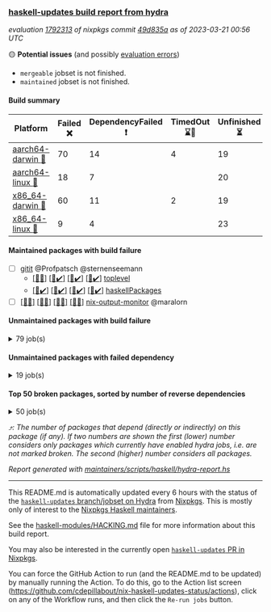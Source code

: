 ### [haskell-updates build report from hydra](https://hydra.nixos.org/jobset/nixpkgs/haskell-updates)
*evaluation [1792313](https://hydra.nixos.org/eval/1792313) of nixpkgs commit [49d835a](https://github.com/NixOS/nixpkgs/commits/49d835a29f6b4f033aaa2a6fb303bda422e28650) as of 2023-03-21 00:56 UTC*

:yellow_circle: **Potential issues** (and possibly [evaluation errors](https://hydra.nixos.org/jobset/nixpkgs/haskell-updates))
  * `mergeable` jobset is not finished.
  * `maintained` jobset is not finished.

#### Build summary

 | Platform | Failed :x: | DependencyFailed :heavy_exclamation_mark: | TimedOut :hourglass::no_entry_sign: | Unfinished :hourglass_flowing_sand: | Success :heavy_check_mark: | 
 | --- | --- | --- | --- | --- | --- | 
 | [aarch64-darwin :green_apple:](https://hydra.nixos.org/eval/1792313?filter=.aarch64-darwin) | 70 | 14 | 4 | 19 | 6343 | 
 | [aarch64-linux :iphone:](https://hydra.nixos.org/eval/1792313?filter=.aarch64-linux) | 18 | 7 |  | 20 | 6477 | 
 | [x86_64-darwin :apple:](https://hydra.nixos.org/eval/1792313?filter=.x86_64-darwin) | 60 | 11 | 2 | 19 | 6373 | 
 | [x86_64-linux :penguin:](https://hydra.nixos.org/eval/1792313?filter=.x86_64-linux) | 9 | 4 |  | 23 | 6525 | 
#### Maintained packages with build failure
- [ ] [gitit](https://hydra.nixos.org/eval/1792313?filter=gitit) @Profpatsch @sternenseemann
  - [[:green_apple::x:]](https://hydra.nixos.org/build/212824780) [[:iphone::heavy_check_mark:]](https://hydra.nixos.org/build/212837521) [[:apple::heavy_check_mark:]](https://hydra.nixos.org/build/212827322) [[:penguin::heavy_check_mark:]](https://hydra.nixos.org/build/212811791) [toplevel](https://hydra.nixos.org/eval/1792313?filter=gitit)
  - [[:green_apple::heavy_check_mark:]](https://hydra.nixos.org/build/212836199) [[:iphone::heavy_check_mark:]](https://hydra.nixos.org/build/212813012) [[:apple::heavy_check_mark:]](https://hydra.nixos.org/build/212833558) [[:penguin::heavy_check_mark:]](https://hydra.nixos.org/build/212816280) [haskellPackages](https://hydra.nixos.org/eval/1792313?filter=haskellPackages.gitit)
- [ ] [[:green_apple::x:]](https://hydra.nixos.org/build/212819221) [[:iphone::x:]](https://hydra.nixos.org/build/212835446) [[:apple::x:]](https://hydra.nixos.org/build/212832238) [[:penguin::x:]](https://hydra.nixos.org/build/212827991) [nix-output-monitor](https://hydra.nixos.org/eval/1792313?filter=nix-output-monitor) @maralorn
#### Unmaintained packages with build failure
<details><summary>79 job(s) </summary>

- [ ] [[:green_apple::heavy_check_mark:]](https://hydra.nixos.org/build/212825832) [[:iphone::heavy_check_mark:]](https://hydra.nixos.org/build/212825347) [[:apple::x:]](https://hydra.nixos.org/build/212835167) [[:penguin::heavy_check_mark:]](https://hydra.nixos.org/build/212819244) [haskellPackages.quic](https://hydra.nixos.org/eval/1792313?filter=haskellPackages.quic)  :arrow_heading_up: 2 | 2
- [ ] [[:green_apple::x:]](https://hydra.nixos.org/build/212836264) [[:iphone::heavy_check_mark:]](https://hydra.nixos.org/build/212815533) [[:apple::heavy_check_mark:]](https://hydra.nixos.org/build/212836624) [[:penguin::heavy_check_mark:]](https://hydra.nixos.org/build/212821702) [haskellPackages.junit-xml](https://hydra.nixos.org/eval/1792313?filter=haskellPackages.junit-xml)  :arrow_heading_up: 1 | 9
- [ ] [[:green_apple::x:]](https://hydra.nixos.org/build/212835960) [[:iphone::x:]](https://hydra.nixos.org/build/212819424) [[:apple::heavy_check_mark:]](https://hydra.nixos.org/build/212820265) [[:penguin::heavy_check_mark:]](https://hydra.nixos.org/build/212824119) [haskellPackages.hw-simd](https://hydra.nixos.org/eval/1792313?filter=haskellPackages.hw-simd)  :arrow_heading_up: 1 | 8
- [ ] [[:green_apple::x:]](https://hydra.nixos.org/build/213125263) [[:iphone::heavy_check_mark:]](https://hydra.nixos.org/build/213125242) [[:apple::x:]](https://hydra.nixos.org/build/213125270) [[:penguin::heavy_check_mark:]](https://hydra.nixos.org/build/213125241) [haskellPackages.inline-r](https://hydra.nixos.org/eval/1792313?filter=haskellPackages.inline-r)  :arrow_heading_up: 1 | 4
- [ ] [[:green_apple::x:]](https://hydra.nixos.org/build/212820732) [[:iphone::heavy_check_mark:]](https://hydra.nixos.org/build/212824910) [[:apple::heavy_check_mark:]](https://hydra.nixos.org/build/212822729) [[:penguin::heavy_check_mark:]](https://hydra.nixos.org/build/212830270) [haskellPackages.hpath-directory](https://hydra.nixos.org/eval/1792313?filter=haskellPackages.hpath-directory)  :arrow_heading_up: 1 | 3
- [ ] [[:green_apple::heavy_check_mark:]](https://hydra.nixos.org/build/212826983) [[:iphone::x:]](https://hydra.nixos.org/build/212829231) [[:apple::heavy_check_mark:]](https://hydra.nixos.org/build/212835234) [[:penguin::heavy_check_mark:]](https://hydra.nixos.org/build/212828163) [haskellPackages.long-double](https://hydra.nixos.org/eval/1792313?filter=haskellPackages.long-double)  :arrow_heading_up: 1 | 2
- [ ] [[:green_apple::x:]](https://hydra.nixos.org/build/212830537) [[:iphone::heavy_check_mark:]](https://hydra.nixos.org/build/212836541) [[:apple::x:]](https://hydra.nixos.org/build/212835610) [[:penguin::heavy_check_mark:]](https://hydra.nixos.org/build/212823972) [haskellPackages.posix-socket](https://hydra.nixos.org/eval/1792313?filter=haskellPackages.posix-socket)  :arrow_heading_up: 1 | 2
- [ ] [[:green_apple::x:]](https://hydra.nixos.org/build/212821003) [[:iphone::x:]](https://hydra.nixos.org/build/212833806) [[:apple::x:]](https://hydra.nixos.org/build/212827778) [[:penguin::x:]](https://hydra.nixos.org/build/212821989) [haskellPackages.yaml-unscrambler](https://hydra.nixos.org/eval/1792313?filter=haskellPackages.yaml-unscrambler)  :arrow_heading_up: 1 | 2
- [ ] [[:green_apple::x:]](https://hydra.nixos.org/build/213104083) [[:iphone::heavy_check_mark:]](https://hydra.nixos.org/build/213104090) [[:apple::x:]](https://hydra.nixos.org/build/213103833) [[:penguin::heavy_check_mark:]](https://hydra.nixos.org/build/213104123) [haskellPackages.gi-gdkx11](https://hydra.nixos.org/eval/1792313?filter=haskellPackages.gi-gdkx11)  :arrow_heading_up: 1 | 1
- [ ] [[:green_apple::heavy_check_mark:]](https://hydra.nixos.org/build/212827603) [[:iphone::x:]](https://hydra.nixos.org/build/212826293) [[:apple::heavy_check_mark:]](https://hydra.nixos.org/build/212812844) [[:penguin::heavy_check_mark:]](https://hydra.nixos.org/build/212814221) [haskellPackages.nlopt-haskell](https://hydra.nixos.org/eval/1792313?filter=haskellPackages.nlopt-haskell)  :arrow_heading_up: 1 | 1
- [ ] [[:green_apple::x:]](https://hydra.nixos.org/build/212827697) [[:iphone::heavy_check_mark:]](https://hydra.nixos.org/build/212837338) [[:apple::x:]](https://hydra.nixos.org/build/212818004) [[:penguin::heavy_check_mark:]](https://hydra.nixos.org/build/212812987) [haskellPackages.openal-ffi](https://hydra.nixos.org/eval/1792313?filter=haskellPackages.openal-ffi)  :arrow_heading_up: 1 | 1
- [ ] [[:apple::x:]](https://hydra.nixos.org/build/212811187) [[:penguin::heavy_check_mark:]](https://hydra.nixos.org/build/212828003) [haskellPackages.swisstable](https://hydra.nixos.org/eval/1792313?filter=haskellPackages.swisstable)  :arrow_heading_up: 1 | 1
- [ ] [[:green_apple::heavy_check_mark:]](https://hydra.nixos.org/build/212820538) [[:iphone::x:]](https://hydra.nixos.org/build/212820394) [[:apple::heavy_check_mark:]](https://hydra.nixos.org/build/212815461) [[:penguin::heavy_check_mark:]](https://hydra.nixos.org/build/212833814) [haskellPackages.freetype2](https://hydra.nixos.org/eval/1792313?filter=haskellPackages.freetype2)  :arrow_heading_up: 0 | 10
- [ ] [[:green_apple::x:]](https://hydra.nixos.org/build/212812714) [[:iphone::heavy_check_mark:]](https://hydra.nixos.org/build/212832386) [[:apple::x:]](https://hydra.nixos.org/build/212824573) [[:penguin::heavy_check_mark:]](https://hydra.nixos.org/build/212827113) [haskellPackages.pipes-zlib](https://hydra.nixos.org/eval/1792313?filter=haskellPackages.pipes-zlib)  :arrow_heading_up: 0 | 5
- [ ] [[:green_apple::x:]](https://hydra.nixos.org/build/212832824) [[:iphone::heavy_check_mark:]](https://hydra.nixos.org/build/212828860) [[:apple::heavy_check_mark:]](https://hydra.nixos.org/build/212811303) [[:penguin::heavy_check_mark:]](https://hydra.nixos.org/build/212813153) [haskellPackages.folds](https://hydra.nixos.org/eval/1792313?filter=haskellPackages.folds)  :arrow_heading_up: 0 | 3
- [ ] [[:green_apple::x:]](https://hydra.nixos.org/build/212829325) [[:iphone::heavy_check_mark:]](https://hydra.nixos.org/build/212817299) [[:apple::heavy_check_mark:]](https://hydra.nixos.org/build/212815703) [[:penguin::heavy_check_mark:]](https://hydra.nixos.org/build/212825787) [haskellPackages.gauge](https://hydra.nixos.org/eval/1792313?filter=haskellPackages.gauge)  :arrow_heading_up: 0 | 3
- [ ] [[:green_apple::x:]](https://hydra.nixos.org/build/212814335) [[:iphone::x:]](https://hydra.nixos.org/build/212828686) [[:apple::heavy_check_mark:]](https://hydra.nixos.org/build/212815496) [[:penguin::heavy_check_mark:]](https://hydra.nixos.org/build/212820167) [haskellPackages.picosat](https://hydra.nixos.org/eval/1792313?filter=haskellPackages.picosat)  :arrow_heading_up: 0 | 3
- [ ] [[:green_apple::x:]](https://hydra.nixos.org/build/212828398) [[:iphone::heavy_check_mark:]](https://hydra.nixos.org/build/212829475) [[:apple::heavy_check_mark:]](https://hydra.nixos.org/build/212820967) [[:penguin::heavy_check_mark:]](https://hydra.nixos.org/build/212815368) [haskellPackages.LibZip](https://hydra.nixos.org/eval/1792313?filter=haskellPackages.LibZip)  :arrow_heading_up: 0 | 2
- [ ] [[:green_apple::x:]](https://hydra.nixos.org/build/212811142) [[:iphone::x:]](https://hydra.nixos.org/build/212828777) [[:apple::x:]](https://hydra.nixos.org/build/212817810) [[:penguin::x:]](https://hydra.nixos.org/build/212827416) [haskellPackages.json-rpc](https://hydra.nixos.org/eval/1792313?filter=haskellPackages.json-rpc)  :arrow_heading_up: 0 | 2
- [ ] [[:green_apple::x:]](https://hydra.nixos.org/build/212832143) [[:iphone::heavy_check_mark:]](https://hydra.nixos.org/build/212837001) [[:apple::heavy_check_mark:]](https://hydra.nixos.org/build/212822805) [[:penguin::heavy_check_mark:]](https://hydra.nixos.org/build/212813771) [haskellPackages.rocksdb-haskell](https://hydra.nixos.org/eval/1792313?filter=haskellPackages.rocksdb-haskell)  :arrow_heading_up: 0 | 2
- [ ] [[:green_apple::x:]](https://hydra.nixos.org/build/212820033) [[:iphone::heavy_check_mark:]](https://hydra.nixos.org/build/212834264) [[:apple::x:]](https://hydra.nixos.org/build/212830634) [[:penguin::heavy_check_mark:]](https://hydra.nixos.org/build/212832646) [haskellPackages.h-raylib](https://hydra.nixos.org/eval/1792313?filter=haskellPackages.h-raylib)  :arrow_heading_up: 0 | 1
- [ ] [[:green_apple::x:]](https://hydra.nixos.org/build/212828211) [[:iphone::heavy_check_mark:]](https://hydra.nixos.org/build/212823707) [[:apple::x:]](https://hydra.nixos.org/build/212822857) [[:penguin::heavy_check_mark:]](https://hydra.nixos.org/build/212826651) [haskellPackages.hamid](https://hydra.nixos.org/eval/1792313?filter=haskellPackages.hamid)  :arrow_heading_up: 0 | 1
- [ ] [[:green_apple::heavy_check_mark:]](https://hydra.nixos.org/build/212833897) [[:iphone::heavy_check_mark:]](https://hydra.nixos.org/build/212836130) [[:apple::x:]](https://hydra.nixos.org/build/212829865) [[:penguin::heavy_check_mark:]](https://hydra.nixos.org/build/212836214) [haskellPackages.hmatrix-morpheus](https://hydra.nixos.org/eval/1792313?filter=haskellPackages.hmatrix-morpheus)  :arrow_heading_up: 0 | 1
- [ ] [[:green_apple::x:]](https://hydra.nixos.org/build/212837244) [[:iphone::heavy_check_mark:]](https://hydra.nixos.org/build/212829453) [[:apple::x:]](https://hydra.nixos.org/build/212815680) [[:penguin::heavy_check_mark:]](https://hydra.nixos.org/build/212824657) [haskellPackages.huckleberry](https://hydra.nixos.org/eval/1792313?filter=haskellPackages.huckleberry)  :arrow_heading_up: 0 | 1
- [ ] [[:green_apple::x:]](https://hydra.nixos.org/build/212836067) [[:iphone::heavy_check_mark:]](https://hydra.nixos.org/build/212819219) [[:apple::x:]](https://hydra.nixos.org/build/212811430) [[:penguin::heavy_check_mark:]](https://hydra.nixos.org/build/212812571) [haskellPackages.select](https://hydra.nixos.org/eval/1792313?filter=haskellPackages.select)  :arrow_heading_up: 0 | 1
- [ ] [[:green_apple::x:]](https://hydra.nixos.org/build/212832349) [[:iphone::heavy_check_mark:]](https://hydra.nixos.org/build/212827134) [[:apple::x:]](https://hydra.nixos.org/build/212825873) [[:penguin::heavy_check_mark:]](https://hydra.nixos.org/build/212823307) [haskellPackages.sysinfo](https://hydra.nixos.org/eval/1792313?filter=haskellPackages.sysinfo)  :arrow_heading_up: 0 | 1
- [ ] [[:green_apple::heavy_check_mark:]](https://hydra.nixos.org/build/212823496) [[:iphone::heavy_check_mark:]](https://hydra.nixos.org/build/212818936) [[:apple::x:]](https://hydra.nixos.org/build/212829242) [[:penguin::heavy_check_mark:]](https://hydra.nixos.org/build/212837428) [haskellPackages.FractalArt](https://hydra.nixos.org/eval/1792313?filter=haskellPackages.FractalArt) 
- [ ] [[:green_apple::heavy_check_mark:]](https://hydra.nixos.org/build/212824500) [[:iphone::x:]](https://hydra.nixos.org/build/212832489) [[:apple::heavy_check_mark:]](https://hydra.nixos.org/build/212826321) [[:penguin::heavy_check_mark:]](https://hydra.nixos.org/build/212829080) [haskellPackages.HsASA](https://hydra.nixos.org/eval/1792313?filter=haskellPackages.HsASA) 
- [ ] [[:green_apple::x:]](https://hydra.nixos.org/build/212824634) [[:iphone::heavy_check_mark:]](https://hydra.nixos.org/build/212821147) [[:apple::x:]](https://hydra.nixos.org/build/212829701) [[:penguin::heavy_check_mark:]](https://hydra.nixos.org/build/212834488) [haskellPackages.al](https://hydra.nixos.org/eval/1792313?filter=haskellPackages.al) 
- [ ] [[:green_apple::heavy_check_mark:]](https://hydra.nixos.org/build/212833016) [[:iphone::heavy_check_mark:]](https://hydra.nixos.org/build/212834331) [[:apple::x:]](https://hydra.nixos.org/build/212811587) [[:penguin::heavy_check_mark:]](https://hydra.nixos.org/build/212811774) [haskellPackages.env-extra](https://hydra.nixos.org/eval/1792313?filter=haskellPackages.env-extra) 
- [ ] [[:green_apple::x:]](https://hydra.nixos.org/build/212831583) [[:iphone::heavy_check_mark:]](https://hydra.nixos.org/build/212820871) [[:apple::x:]](https://hydra.nixos.org/build/212812959) [[:penguin::heavy_check_mark:]](https://hydra.nixos.org/build/212814376) [haskellPackages.epub-tools](https://hydra.nixos.org/eval/1792313?filter=haskellPackages.epub-tools) 
- [ ] [[:green_apple::x:]](https://hydra.nixos.org/build/212824787) [[:iphone::heavy_check_mark:]](https://hydra.nixos.org/build/212814615) [[:apple::heavy_check_mark:]](https://hydra.nixos.org/build/212825860) [[:penguin::heavy_check_mark:]](https://hydra.nixos.org/build/212828368) [haskellPackages.executable-hash](https://hydra.nixos.org/eval/1792313?filter=haskellPackages.executable-hash) 
- [ ] [[:green_apple::x:]](https://hydra.nixos.org/build/212831684) [[:iphone::heavy_check_mark:]](https://hydra.nixos.org/build/212829182) [[:apple::x:]](https://hydra.nixos.org/build/212811217) [[:penguin::heavy_check_mark:]](https://hydra.nixos.org/build/212827650) [haskellPackages.float128](https://hydra.nixos.org/eval/1792313?filter=haskellPackages.float128) 
- [ ] [[:green_apple::x:]](https://hydra.nixos.org/build/212825834) [[:iphone::heavy_check_mark:]](https://hydra.nixos.org/build/212832897) [[:apple::x:]](https://hydra.nixos.org/build/212836298) [[:penguin::heavy_check_mark:]](https://hydra.nixos.org/build/212819688) [haskellPackages.fudgets](https://hydra.nixos.org/eval/1792313?filter=haskellPackages.fudgets) 
- [ ] [[:green_apple::x:]](https://hydra.nixos.org/build/212812696) [[:iphone::heavy_check_mark:]](https://hydra.nixos.org/build/212820207) [[:apple::x:]](https://hydra.nixos.org/build/212828929) [[:penguin::heavy_check_mark:]](https://hydra.nixos.org/build/212823076) [haskellPackages.gerrit](https://hydra.nixos.org/eval/1792313?filter=haskellPackages.gerrit) 
- [ ] [[:green_apple::x:]](https://hydra.nixos.org/build/213103948) [[:apple::x:]](https://hydra.nixos.org/build/213103922) [haskellPackages.gi-gtkosxapplication](https://hydra.nixos.org/eval/1792313?filter=haskellPackages.gi-gtkosxapplication) 
- [ ] [[:green_apple::x:]](https://hydra.nixos.org/build/212827867) [[:iphone::x:]](https://hydra.nixos.org/build/212818494) [[:apple::x:]](https://hydra.nixos.org/build/212812541) [[:penguin::x:]](https://hydra.nixos.org/build/212830839) [haskellPackages.goldplate](https://hydra.nixos.org/eval/1792313?filter=haskellPackages.goldplate) 
- [ ] [[:green_apple::x:]](https://hydra.nixos.org/build/212822005) [[:apple::x:]](https://hydra.nixos.org/build/212831588) [haskellPackages.gtk-mac-integration](https://hydra.nixos.org/eval/1792313?filter=haskellPackages.gtk-mac-integration) 
- [ ] [[:green_apple::x:]](https://hydra.nixos.org/build/212813593) [[:iphone::heavy_check_mark:]](https://hydra.nixos.org/build/212832549) [[:apple::x:]](https://hydra.nixos.org/build/212830280) [[:penguin::heavy_check_mark:]](https://hydra.nixos.org/build/212821320) [haskellPackages.gtk-traymanager](https://hydra.nixos.org/eval/1792313?filter=haskellPackages.gtk-traymanager) 
- [ ] [[:green_apple::x:]](https://hydra.nixos.org/build/212831093) [[:apple::x:]](https://hydra.nixos.org/build/212830491) [haskellPackages.gtk3-mac-integration](https://hydra.nixos.org/eval/1792313?filter=haskellPackages.gtk3-mac-integration) 
- [ ] [[:green_apple::x:]](https://hydra.nixos.org/build/212837351) [[:iphone::x:]](https://hydra.nixos.org/build/212816199) [[:apple::x:]](https://hydra.nixos.org/build/212812905) [[:penguin::x:]](https://hydra.nixos.org/build/212823532) [haskellPackages.halide-haskell](https://hydra.nixos.org/eval/1792313?filter=haskellPackages.halide-haskell) 
- [ ] [[:green_apple::x:]](https://hydra.nixos.org/build/212813172) [[:iphone::heavy_check_mark:]](https://hydra.nixos.org/build/212836835) [[:apple::x:]](https://hydra.nixos.org/build/212828791) [[:penguin::heavy_check_mark:]](https://hydra.nixos.org/build/212811455) [haskellPackages.highlight](https://hydra.nixos.org/eval/1792313?filter=haskellPackages.highlight) 
- [ ] [[:green_apple::x:]](https://hydra.nixos.org/build/212820870) [[:iphone::heavy_check_mark:]](https://hydra.nixos.org/build/212832815) [[:apple::x:]](https://hydra.nixos.org/build/212825100) [[:penguin::heavy_check_mark:]](https://hydra.nixos.org/build/212832998) [haskellPackages.hinotify-conduit](https://hydra.nixos.org/eval/1792313?filter=haskellPackages.hinotify-conduit) 
- [ ] [[:green_apple::x:]](https://hydra.nixos.org/build/212813211) [[:iphone::x:]](https://hydra.nixos.org/build/212830027) [[:apple::x:]](https://hydra.nixos.org/build/212817035) [[:penguin::x:]](https://hydra.nixos.org/build/212827490) [haskellPackages.hspec-api](https://hydra.nixos.org/eval/1792313?filter=haskellPackages.hspec-api) 
- [ ] [[:green_apple::x:]](https://hydra.nixos.org/build/212827590) [[:iphone::heavy_check_mark:]](https://hydra.nixos.org/build/212829801) [[:apple::x:]](https://hydra.nixos.org/build/212820950) [[:penguin::heavy_check_mark:]](https://hydra.nixos.org/build/212827663) [haskellPackages.hsshellscript](https://hydra.nixos.org/eval/1792313?filter=haskellPackages.hsshellscript) 
- [ ] [[:green_apple::x:]](https://hydra.nixos.org/build/212828744) [[:iphone::heavy_check_mark:]](https://hydra.nixos.org/build/212830888) [[:apple::x:]](https://hydra.nixos.org/build/212836247) [[:penguin::heavy_check_mark:]](https://hydra.nixos.org/build/212814311) [haskellPackages.hssourceinfo](https://hydra.nixos.org/eval/1792313?filter=haskellPackages.hssourceinfo) 
- [ ] [[:green_apple::x:]](https://hydra.nixos.org/build/212835921) [[:iphone::heavy_check_mark:]](https://hydra.nixos.org/build/212825506) [[:apple::x:]](https://hydra.nixos.org/build/212835515) [[:penguin::heavy_check_mark:]](https://hydra.nixos.org/build/212831008) [haskellPackages.hunspell-hs](https://hydra.nixos.org/eval/1792313?filter=haskellPackages.hunspell-hs) 
- [ ] [[:apple::x:]](https://hydra.nixos.org/build/212831484) [[:penguin::heavy_check_mark:]](https://hydra.nixos.org/build/212821842) [haskellPackages.inline-asm](https://hydra.nixos.org/eval/1792313?filter=haskellPackages.inline-asm) 
- [ ] [[:green_apple::x:]](https://hydra.nixos.org/build/212819228) [[:iphone::heavy_check_mark:]](https://hydra.nixos.org/build/212830695) [[:apple::x:]](https://hydra.nixos.org/build/212830371) [[:penguin::heavy_check_mark:]](https://hydra.nixos.org/build/212824600) [haskellPackages.interprocess](https://hydra.nixos.org/eval/1792313?filter=haskellPackages.interprocess) 
- [ ] [[:green_apple::x:]](https://hydra.nixos.org/build/212833756) [[:iphone::heavy_check_mark:]](https://hydra.nixos.org/build/212825403) [[:apple::x:]](https://hydra.nixos.org/build/212820546) [[:penguin::heavy_check_mark:]](https://hydra.nixos.org/build/212826020) [haskellPackages.intricacy](https://hydra.nixos.org/eval/1792313?filter=haskellPackages.intricacy) 
- [ ] [[:green_apple::x:]](https://hydra.nixos.org/build/212828660) [[:iphone::heavy_check_mark:]](https://hydra.nixos.org/build/212819941) [[:apple::x:]](https://hydra.nixos.org/build/212836045) [[:penguin::heavy_check_mark:]](https://hydra.nixos.org/build/212833331) [haskellPackages.ipcvar](https://hydra.nixos.org/eval/1792313?filter=haskellPackages.ipcvar) 
- [ ] [[:green_apple::x:]](https://hydra.nixos.org/build/212836193) [[:apple::x:]](https://hydra.nixos.org/build/212818288) [haskellPackages.kqueue](https://hydra.nixos.org/eval/1792313?filter=haskellPackages.kqueue) 
- [ ] [[:green_apple::x:]](https://hydra.nixos.org/build/212829391) [[:iphone::heavy_check_mark:]](https://hydra.nixos.org/build/212832128) [[:apple::heavy_check_mark:]](https://hydra.nixos.org/build/212822772) [[:penguin::heavy_check_mark:]](https://hydra.nixos.org/build/212828618) [haskellPackages.leveldb-haskell-fork](https://hydra.nixos.org/eval/1792313?filter=haskellPackages.leveldb-haskell-fork) 
- [ ] [[:green_apple::x:]](https://hydra.nixos.org/build/212833001) [[:iphone::heavy_check_mark:]](https://hydra.nixos.org/build/212822237) [[:apple::x:]](https://hydra.nixos.org/build/212816268) [[:penguin::heavy_check_mark:]](https://hydra.nixos.org/build/212816844) [haskellPackages.linux-framebuffer](https://hydra.nixos.org/eval/1792313?filter=haskellPackages.linux-framebuffer) 
- [ ] [[:green_apple::x:]](https://hydra.nixos.org/build/212831568) [[:iphone::heavy_check_mark:]](https://hydra.nixos.org/build/212833922) [[:apple::x:]](https://hydra.nixos.org/build/212823449) [[:penguin::heavy_check_mark:]](https://hydra.nixos.org/build/212822736) [haskellPackages.mediawiki2latex](https://hydra.nixos.org/eval/1792313?filter=haskellPackages.mediawiki2latex) 
- [ ] [[:green_apple::x:]](https://hydra.nixos.org/build/212826951) [[:iphone::heavy_check_mark:]](https://hydra.nixos.org/build/212822827) [[:apple::x:]](https://hydra.nixos.org/build/212822871) [[:penguin::heavy_check_mark:]](https://hydra.nixos.org/build/212835254) [haskellPackages.memfd](https://hydra.nixos.org/eval/1792313?filter=haskellPackages.memfd) 
- [ ] [[:green_apple::x:]](https://hydra.nixos.org/build/212811850) [[:iphone::heavy_check_mark:]](https://hydra.nixos.org/build/212820083) [[:apple::x:]](https://hydra.nixos.org/build/212816554) [[:penguin::heavy_check_mark:]](https://hydra.nixos.org/build/212811892) [haskellPackages.memzero](https://hydra.nixos.org/eval/1792313?filter=haskellPackages.memzero) 
- [ ] [[:green_apple::x:]](https://hydra.nixos.org/build/212817981) [[:iphone::x:]](https://hydra.nixos.org/build/212835132) [[:apple::x:]](https://hydra.nixos.org/build/212819546) [[:penguin::x:]](https://hydra.nixos.org/build/212811942) [haskellPackages.monocypher](https://hydra.nixos.org/eval/1792313?filter=haskellPackages.monocypher) 
- [ ] [[:green_apple::x:]](https://hydra.nixos.org/build/212821479) [[:iphone::x:]](https://hydra.nixos.org/build/212827995) [[:apple::x:]](https://hydra.nixos.org/build/212830624) [[:penguin::x:]](https://hydra.nixos.org/build/212818174) [haskellPackages.mosaico-lib](https://hydra.nixos.org/eval/1792313?filter=haskellPackages.mosaico-lib) 
- [ ] [[:green_apple::x:]](https://hydra.nixos.org/build/212825206) [[:iphone::heavy_check_mark:]](https://hydra.nixos.org/build/212811786) [[:apple::x:]](https://hydra.nixos.org/build/212818058) [[:penguin::heavy_check_mark:]](https://hydra.nixos.org/build/212823512) [haskellPackages.nix-serve-ng](https://hydra.nixos.org/eval/1792313?filter=haskellPackages.nix-serve-ng) 
- [ ] [[:green_apple::x:]](https://hydra.nixos.org/build/212826353) [[:iphone::heavy_check_mark:]](https://hydra.nixos.org/build/212817987) [[:apple::heavy_check_mark:]](https://hydra.nixos.org/build/212817466) [[:penguin::heavy_check_mark:]](https://hydra.nixos.org/build/212811449) [haskellPackages.perceptual-hash](https://hydra.nixos.org/eval/1792313?filter=haskellPackages.perceptual-hash) 
- [ ] [[:green_apple::x:]](https://hydra.nixos.org/build/212826178) [[:iphone::heavy_check_mark:]](https://hydra.nixos.org/build/212825209) [[:apple::x:]](https://hydra.nixos.org/build/212815120) [[:penguin::heavy_check_mark:]](https://hydra.nixos.org/build/212822875) [haskellPackages.persistent-pagination](https://hydra.nixos.org/eval/1792313?filter=haskellPackages.persistent-pagination) 
- [ ] [[:green_apple::x:]](https://hydra.nixos.org/build/212813369) [[:iphone::heavy_check_mark:]](https://hydra.nixos.org/build/212815183) [[:apple::x:]](https://hydra.nixos.org/build/212831650) [[:penguin::heavy_check_mark:]](https://hydra.nixos.org/build/212817503) [haskellPackages.phatsort](https://hydra.nixos.org/eval/1792313?filter=haskellPackages.phatsort) 
- [ ] [[:green_apple::x:]](https://hydra.nixos.org/build/212832722) [[:iphone::heavy_check_mark:]](https://hydra.nixos.org/build/212833817) [[:apple::x:]](https://hydra.nixos.org/build/212820723) [[:penguin::heavy_check_mark:]](https://hydra.nixos.org/build/212818533) [haskellPackages.ping-wrapper](https://hydra.nixos.org/eval/1792313?filter=haskellPackages.ping-wrapper) 
- [ ] [[:green_apple::x:]](https://hydra.nixos.org/build/212828303) [[:iphone::x:]](https://hydra.nixos.org/build/212822582) [[:apple::x:]](https://hydra.nixos.org/build/212812704) [[:penguin::x:]](https://hydra.nixos.org/build/212819440) [haskellPackages.poolboy](https://hydra.nixos.org/eval/1792313?filter=haskellPackages.poolboy) 
- [ ] [[:green_apple::x:]](https://hydra.nixos.org/build/212834408) [[:iphone::heavy_check_mark:]](https://hydra.nixos.org/build/212827736) [[:apple::x:]](https://hydra.nixos.org/build/212818368) [[:penguin::heavy_check_mark:]](https://hydra.nixos.org/build/212815373) [haskellPackages.posix-timer](https://hydra.nixos.org/eval/1792313?filter=haskellPackages.posix-timer) 
- [ ] [[:green_apple::x:]](https://hydra.nixos.org/build/212829128) [[:iphone::heavy_check_mark:]](https://hydra.nixos.org/build/212827710) [[:apple::x:]](https://hydra.nixos.org/build/212831840) [[:penguin::heavy_check_mark:]](https://hydra.nixos.org/build/212836984) [haskellPackages.procex](https://hydra.nixos.org/eval/1792313?filter=haskellPackages.procex) 
- [ ] [[:green_apple::x:]](https://hydra.nixos.org/build/212825646) [[:iphone::heavy_check_mark:]](https://hydra.nixos.org/build/212823862) [[:apple::x:]](https://hydra.nixos.org/build/212812151) [[:penguin::heavy_check_mark:]](https://hydra.nixos.org/build/212812654) [haskellPackages.pthread](https://hydra.nixos.org/eval/1792313?filter=haskellPackages.pthread) 
- [ ] [[:green_apple::x:]](https://hydra.nixos.org/build/212823291) [[:iphone::heavy_check_mark:]](https://hydra.nixos.org/build/212825331) [[:apple::x:]](https://hydra.nixos.org/build/212814686) [[:penguin::heavy_check_mark:]](https://hydra.nixos.org/build/212815468) [haskellPackages.sandwich-webdriver](https://hydra.nixos.org/eval/1792313?filter=haskellPackages.sandwich-webdriver) 
- [ ] [[:green_apple::x:]](https://hydra.nixos.org/build/212819010) [[:iphone::heavy_check_mark:]](https://hydra.nixos.org/build/212816564) [[:apple::x:]](https://hydra.nixos.org/build/212819762) [[:penguin::heavy_check_mark:]](https://hydra.nixos.org/build/212821722) [haskellPackages.servant-serialization](https://hydra.nixos.org/eval/1792313?filter=haskellPackages.servant-serialization) 
- [ ] [[:green_apple::x:]](https://hydra.nixos.org/build/212835406) [[:iphone::heavy_check_mark:]](https://hydra.nixos.org/build/212834528) [[:apple::heavy_check_mark:]](https://hydra.nixos.org/build/212825391) [[:penguin::heavy_check_mark:]](https://hydra.nixos.org/build/212825763) [haskellPackages.shared-memory](https://hydra.nixos.org/eval/1792313?filter=haskellPackages.shared-memory) 
- [ ] [[:green_apple::x:]](https://hydra.nixos.org/build/212825415) [[:iphone::heavy_check_mark:]](https://hydra.nixos.org/build/212820672) [[:apple::x:]](https://hydra.nixos.org/build/212815955) [[:penguin::heavy_check_mark:]](https://hydra.nixos.org/build/212837031) [haskellPackages.tailfile-hinotify](https://hydra.nixos.org/eval/1792313?filter=haskellPackages.tailfile-hinotify) 
- [ ] [[:iphone::x:]](https://hydra.nixos.org/build/212823710) [[:penguin::heavy_check_mark:]](https://hydra.nixos.org/build/212817872) [haskellPackages.tasty-papi](https://hydra.nixos.org/eval/1792313?filter=haskellPackages.tasty-papi) 
- [ ] [[:green_apple::x:]](https://hydra.nixos.org/build/212828768) [[:iphone::x:]](https://hydra.nixos.org/build/212830236) [[:apple::heavy_check_mark:]](https://hydra.nixos.org/build/212834866) [[:penguin::heavy_check_mark:]](https://hydra.nixos.org/build/212825835) [haskellPackages.wiringPi](https://hydra.nixos.org/eval/1792313?filter=haskellPackages.wiringPi) 
- [ ] [[:green_apple::x:]](https://hydra.nixos.org/build/212834385) [[:iphone::x:]](https://hydra.nixos.org/build/212834201) [[:apple::heavy_check_mark:]](https://hydra.nixos.org/build/212824710) [[:penguin::heavy_check_mark:]](https://hydra.nixos.org/build/212836821) [haskellPackages.x86-64bit](https://hydra.nixos.org/eval/1792313?filter=haskellPackages.x86-64bit) 
- [ ] [[:green_apple::x:]](https://hydra.nixos.org/build/212821563) [[:iphone::heavy_check_mark:]](https://hydra.nixos.org/build/212812866) [[:apple::x:]](https://hydra.nixos.org/build/212829612) [[:penguin::heavy_check_mark:]](https://hydra.nixos.org/build/212827369) [haskellPackages.xmonad-utils](https://hydra.nixos.org/eval/1792313?filter=haskellPackages.xmonad-utils) 
- [ ] [[:green_apple::x:]](https://hydra.nixos.org/build/212813305) [[:iphone::heavy_check_mark:]](https://hydra.nixos.org/build/212833557) [[:apple::x:]](https://hydra.nixos.org/build/212827507) [[:penguin::heavy_check_mark:]](https://hydra.nixos.org/build/212834815) [haskellPackages.yoga](https://hydra.nixos.org/eval/1792313?filter=haskellPackages.yoga) 
- [ ] [[:green_apple::x:]](https://hydra.nixos.org/build/212831441) [[:iphone::heavy_check_mark:]](https://hydra.nixos.org/build/212831113) [[:apple::hourglass::no_entry_sign:]](https://hydra.nixos.org/build/212826528) [[:penguin::heavy_check_mark:]](https://hydra.nixos.org/build/212833880) [haskellPackages.zot](https://hydra.nixos.org/eval/1792313?filter=haskellPackages.zot) 
- [ ] [[:green_apple::x:]](https://hydra.nixos.org/build/212830628) [[:iphone::heavy_check_mark:]](https://hydra.nixos.org/build/212837334) [[:apple::x:]](https://hydra.nixos.org/build/212820973) [[:penguin::heavy_check_mark:]](https://hydra.nixos.org/build/212815873) [haskellPackages.zxcvbn-c](https://hydra.nixos.org/eval/1792313?filter=haskellPackages.zxcvbn-c) 
</details>

#### Unmaintained packages with failed dependency
<details><summary>19 job(s) </summary>

- [ ] [[:green_apple::heavy_check_mark:]](https://hydra.nixos.org/build/212831557) [[:iphone::heavy_check_mark:]](https://hydra.nixos.org/build/212819630) [[:apple::heavy_exclamation_mark:]](https://hydra.nixos.org/build/212818323) [[:penguin::heavy_check_mark:]](https://hydra.nixos.org/build/212816048) [haskellPackages.http3](https://hydra.nixos.org/eval/1792313?filter=haskellPackages.http3)  :arrow_heading_up: 1 | 1
- [ ] [[:green_apple::heavy_exclamation_mark:]](https://hydra.nixos.org/build/212814033) [[:iphone::heavy_check_mark:]](https://hydra.nixos.org/build/212825101) [[:apple::heavy_check_mark:]](https://hydra.nixos.org/build/212814572) [[:penguin::heavy_check_mark:]](https://hydra.nixos.org/build/212815153) [haskellPackages.pretty-diff](https://hydra.nixos.org/eval/1792313?filter=haskellPackages.pretty-diff)  :arrow_heading_up: 0 | 12
- [ ] [[:green_apple::heavy_exclamation_mark:]](https://hydra.nixos.org/build/212830949) [[:iphone::heavy_exclamation_mark:]](https://hydra.nixos.org/build/212822951) [[:apple::heavy_check_mark:]](https://hydra.nixos.org/build/212812616) [[:penguin::heavy_check_mark:]](https://hydra.nixos.org/build/212823882) [haskellPackages.hw-dsv](https://hydra.nixos.org/eval/1792313?filter=haskellPackages.hw-dsv)  :arrow_heading_up: 0 | 3
- [ ] [[:green_apple::heavy_exclamation_mark:]](https://hydra.nixos.org/build/212837440) [[:iphone::heavy_exclamation_mark:]](https://hydra.nixos.org/build/212824193) [[:apple::heavy_exclamation_mark:]](https://hydra.nixos.org/build/212826551) [[:penguin::heavy_exclamation_mark:]](https://hydra.nixos.org/build/212822106) [haskellPackages.domain](https://hydra.nixos.org/eval/1792313?filter=haskellPackages.domain)  :arrow_heading_up: 0 | 1
- [ ] [[:green_apple::heavy_exclamation_mark:]](https://hydra.nixos.org/build/212817649) [[:iphone::heavy_check_mark:]](https://hydra.nixos.org/build/212826948) [[:apple::heavy_exclamation_mark:]](https://hydra.nixos.org/build/212817963) [[:penguin::heavy_check_mark:]](https://hydra.nixos.org/build/212834752) [haskellPackages.network-dns](https://hydra.nixos.org/eval/1792313?filter=haskellPackages.network-dns)  :arrow_heading_up: 0 | 1
- [ ] [[:green_apple::heavy_exclamation_mark:]](https://hydra.nixos.org/build/213125286) [[:iphone::heavy_check_mark:]](https://hydra.nixos.org/build/213125235) [[:apple::heavy_exclamation_mark:]](https://hydra.nixos.org/build/213125269) [[:penguin::heavy_check_mark:]](https://hydra.nixos.org/build/213125237) [haskellPackages.H](https://hydra.nixos.org/eval/1792313?filter=haskellPackages.H) 
- [ ] [[:green_apple::heavy_exclamation_mark:]](https://hydra.nixos.org/build/212833083) [[:iphone::heavy_exclamation_mark:]](https://hydra.nixos.org/build/212819107) [[:apple::heavy_exclamation_mark:]](https://hydra.nixos.org/build/212819640) [[:penguin::heavy_exclamation_mark:]](https://hydra.nixos.org/build/212831927) [haskellPackages.agda2lagda](https://hydra.nixos.org/eval/1792313?filter=haskellPackages.agda2lagda) 
- [ ] [[:green_apple::heavy_exclamation_mark:]](https://hydra.nixos.org/build/212827096) [[:iphone::heavy_exclamation_mark:]](https://hydra.nixos.org/build/212833368) [[:apple::heavy_exclamation_mark:]](https://hydra.nixos.org/build/212835081) [[:penguin::heavy_exclamation_mark:]](https://hydra.nixos.org/build/212826584) [haskellPackages.domain-aeson](https://hydra.nixos.org/eval/1792313?filter=haskellPackages.domain-aeson) 
- [ ] [[:green_apple::heavy_exclamation_mark:]](https://hydra.nixos.org/build/212819844) [[:iphone::heavy_exclamation_mark:]](https://hydra.nixos.org/build/212821574) [[:apple::heavy_exclamation_mark:]](https://hydra.nixos.org/build/212829334) [[:penguin::heavy_exclamation_mark:]](https://hydra.nixos.org/build/212832784) [haskellPackages.domain-cereal](https://hydra.nixos.org/eval/1792313?filter=haskellPackages.domain-cereal) 
- [ ] [[:green_apple::heavy_check_mark:]](https://hydra.nixos.org/build/212812194) [[:iphone::heavy_exclamation_mark:]](https://hydra.nixos.org/build/212829955) [[:apple::heavy_check_mark:]](https://hydra.nixos.org/build/212823502) [[:penguin::heavy_check_mark:]](https://hydra.nixos.org/build/212823167) [haskellPackages.hmatrix-nlopt](https://hydra.nixos.org/eval/1792313?filter=haskellPackages.hmatrix-nlopt) 
- [ ] [[:green_apple::heavy_exclamation_mark:]](https://hydra.nixos.org/build/212813718) [[:iphone::heavy_check_mark:]](https://hydra.nixos.org/build/212836954) [[:apple::heavy_check_mark:]](https://hydra.nixos.org/build/212833119) [[:penguin::heavy_check_mark:]](https://hydra.nixos.org/build/212827610) [haskellPackages.hpath-io](https://hydra.nixos.org/eval/1792313?filter=haskellPackages.hpath-io) 
- [ ] [[:apple::heavy_exclamation_mark:]](https://hydra.nixos.org/build/212837042) [[:penguin::heavy_check_mark:]](https://hydra.nixos.org/build/212834471) [haskellPackages.hs-swisstable-hashtables-class](https://hydra.nixos.org/eval/1792313?filter=haskellPackages.hs-swisstable-hashtables-class) 
- [ ] [[:green_apple::heavy_exclamation_mark:]](https://hydra.nixos.org/build/213125227) [[:iphone::heavy_check_mark:]](https://hydra.nixos.org/build/213125289) [[:apple::heavy_exclamation_mark:]](https://hydra.nixos.org/build/213125291) [[:penguin::heavy_check_mark:]](https://hydra.nixos.org/build/213125248) [haskellPackages.ihaskell-inline-r](https://hydra.nixos.org/eval/1792313?filter=haskellPackages.ihaskell-inline-r) 
- [ ] [[:green_apple::heavy_exclamation_mark:]](https://hydra.nixos.org/build/212819308) [[:iphone::heavy_check_mark:]](https://hydra.nixos.org/build/212829952) [[:apple::heavy_check_mark:]](https://hydra.nixos.org/build/212816778) [[:penguin::heavy_check_mark:]](https://hydra.nixos.org/build/212823096) [haskellPackages.piped](https://hydra.nixos.org/eval/1792313?filter=haskellPackages.piped) 
- [ ] [[:green_apple::heavy_check_mark:]](https://hydra.nixos.org/build/212814168) [[:iphone::heavy_exclamation_mark:]](https://hydra.nixos.org/build/212816061) [[:apple::heavy_check_mark:]](https://hydra.nixos.org/build/212816229) [[:penguin::heavy_check_mark:]](https://hydra.nixos.org/build/212835183) [haskellPackages.rounded-hw](https://hydra.nixos.org/eval/1792313?filter=haskellPackages.rounded-hw) 
- [ ] [[:green_apple::heavy_exclamation_mark:]](https://hydra.nixos.org/build/212812040) [[:iphone::heavy_check_mark:]](https://hydra.nixos.org/build/212823739) [[:apple::heavy_check_mark:]](https://hydra.nixos.org/build/212828124) [[:penguin::heavy_check_mark:]](https://hydra.nixos.org/build/212830352) [haskellPackages.tasty-test-reporter](https://hydra.nixos.org/eval/1792313?filter=haskellPackages.tasty-test-reporter) 
- [ ] [[:green_apple::heavy_check_mark:]](https://hydra.nixos.org/build/212815705) [[:iphone::heavy_check_mark:]](https://hydra.nixos.org/build/212827228) [[:apple::heavy_exclamation_mark:]](https://hydra.nixos.org/build/212814883) [[:penguin::heavy_check_mark:]](https://hydra.nixos.org/build/212824888) [haskellPackages.warp-quic](https://hydra.nixos.org/eval/1792313?filter=haskellPackages.warp-quic) 
- [ ] [[:green_apple::heavy_exclamation_mark:]](https://hydra.nixos.org/build/212812326) [[:iphone::heavy_check_mark:]](https://hydra.nixos.org/build/212811795) [[:apple::heavy_check_mark:]](https://hydra.nixos.org/build/212825269) [[:penguin::heavy_check_mark:]](https://hydra.nixos.org/build/212836332) [tests.haskell.writers](https://hydra.nixos.org/eval/1792313?filter=tests.haskell.writers) 
- [ ] [[:green_apple::heavy_exclamation_mark:]](https://hydra.nixos.org/build/212824007) [[:iphone::heavy_check_mark:]](https://hydra.nixos.org/build/212816933) [[:apple::heavy_exclamation_mark:]](https://hydra.nixos.org/build/212820678) [[:penguin::heavy_check_mark:]](https://hydra.nixos.org/build/212815151) [haskellPackages.xbattbar](https://hydra.nixos.org/eval/1792313?filter=haskellPackages.xbattbar) 
</details>

#### Top 50 broken packages, sorted by number of reverse dependencies
<details><summary>50 job(s) </summary>

[amazonka-core](https://packdeps.haskellers.com/reverse/amazonka-core) :arrow_heading_up: 188  
[gogol-core](https://packdeps.haskellers.com/reverse/gogol-core) :arrow_heading_up: 184  
[haskell98](https://packdeps.haskellers.com/reverse/haskell98) :arrow_heading_up: 153  
[enumerator](https://packdeps.haskellers.com/reverse/enumerator) :arrow_heading_up: 56  
[util](https://packdeps.haskellers.com/reverse/util) :arrow_heading_up: 49  
[derive](https://packdeps.haskellers.com/reverse/derive) :arrow_heading_up: 48  
[amazonka](https://packdeps.haskellers.com/reverse/amazonka) :arrow_heading_up: 46  
[cgi](https://packdeps.haskellers.com/reverse/cgi) :arrow_heading_up: 46  
[accelerate](https://packdeps.haskellers.com/reverse/accelerate) :arrow_heading_up: 42  
[TypeCompose](https://packdeps.haskellers.com/reverse/TypeCompose) :arrow_heading_up: 40  
[PrimitiveArray](https://packdeps.haskellers.com/reverse/PrimitiveArray) :arrow_heading_up: 35  
[rank1dynamic](https://packdeps.haskellers.com/reverse/rank1dynamic) :arrow_heading_up: 33  
[distributed-static](https://packdeps.haskellers.com/reverse/distributed-static) :arrow_heading_up: 31  
[distributed-process](https://packdeps.haskellers.com/reverse/distributed-process) :arrow_heading_up: 30  
[iteratee](https://packdeps.haskellers.com/reverse/iteratee) :arrow_heading_up: 29  
[storablevector](https://packdeps.haskellers.com/reverse/storablevector) :arrow_heading_up: 29  
[polysemy-resume](https://packdeps.haskellers.com/reverse/polysemy-resume) :arrow_heading_up: 27  
[polysemy-conc](https://packdeps.haskellers.com/reverse/polysemy-conc) :arrow_heading_up: 26  
[crypto-numbers](https://packdeps.haskellers.com/reverse/crypto-numbers) :arrow_heading_up: 25  
[either-unwrap](https://packdeps.haskellers.com/reverse/either-unwrap) :arrow_heading_up: 25  
[sydtest](https://packdeps.haskellers.com/reverse/sydtest) :arrow_heading_up: 25  
[polysemy-log](https://packdeps.haskellers.com/reverse/polysemy-log) :arrow_heading_up: 24  
[crypto-pubkey](https://packdeps.haskellers.com/reverse/crypto-pubkey) :arrow_heading_up: 22  
[haskelldb](https://packdeps.haskellers.com/reverse/haskelldb) :arrow_heading_up: 22  
[wxdirect](https://packdeps.haskellers.com/reverse/wxdirect) :arrow_heading_up: 22  
[BiobaseTypes](https://packdeps.haskellers.com/reverse/BiobaseTypes) :arrow_heading_up: 21  
[alg](https://packdeps.haskellers.com/reverse/alg) :arrow_heading_up: 21  
[amazonka-s3](https://packdeps.haskellers.com/reverse/amazonka-s3) :arrow_heading_up: 21  
[mmsyn2](https://packdeps.haskellers.com/reverse/mmsyn2) :arrow_heading_up: 21  
[wxc](https://packdeps.haskellers.com/reverse/wxc) :arrow_heading_up: 21  
[biocore](https://packdeps.haskellers.com/reverse/biocore) :arrow_heading_up: 20  
[bzlib](https://packdeps.haskellers.com/reverse/bzlib) :arrow_heading_up: 20  
[wxcore](https://packdeps.haskellers.com/reverse/wxcore) :arrow_heading_up: 20  
[attoparsec-enumerator](https://packdeps.haskellers.com/reverse/attoparsec-enumerator) :arrow_heading_up: 19  
[bytestring-show](https://packdeps.haskellers.com/reverse/bytestring-show) :arrow_heading_up: 19  
[exon](https://packdeps.haskellers.com/reverse/exon) :arrow_heading_up: 19  
[fay](https://packdeps.haskellers.com/reverse/fay) :arrow_heading_up: 19  
[incipit](https://packdeps.haskellers.com/reverse/incipit) :arrow_heading_up: 19  
[wx](https://packdeps.haskellers.com/reverse/wx) :arrow_heading_up: 19  
[BiobaseENA](https://packdeps.haskellers.com/reverse/BiobaseENA) :arrow_heading_up: 18  
[asn1-data](https://packdeps.haskellers.com/reverse/asn1-data) :arrow_heading_up: 18  
[dbus-core](https://packdeps.haskellers.com/reverse/dbus-core) :arrow_heading_up: 18  
[gtksourceview2](https://packdeps.haskellers.com/reverse/gtksourceview2) :arrow_heading_up: 18  
[hsc3](https://packdeps.haskellers.com/reverse/hsc3) :arrow_heading_up: 18  
[polysemy-process](https://packdeps.haskellers.com/reverse/polysemy-process) :arrow_heading_up: 18  
[ukrainian-phonetics-basic](https://packdeps.haskellers.com/reverse/ukrainian-phonetics-basic) :arrow_heading_up: 18  
[BiobaseXNA](https://packdeps.haskellers.com/reverse/BiobaseXNA) :arrow_heading_up: 17  
[HGamer3D-Data](https://packdeps.haskellers.com/reverse/HGamer3D-Data) :arrow_heading_up: 17  
[certificate](https://packdeps.haskellers.com/reverse/certificate) :arrow_heading_up: 17  
[clash-prelude](https://packdeps.haskellers.com/reverse/clash-prelude) :arrow_heading_up: 17  
</details>


*:arrow_heading_up:: The number of packages that depend (directly or indirectly) on this package (if any). If two numbers are shown the first (lower) number considers only packages which currently have enabled hydra jobs, i.e. are not marked broken. The second (higher) number considers all packages.*

*Report generated with [maintainers/scripts/haskell/hydra-report.hs](https://github.com/NixOS/nixpkgs/blob/haskell-updates/maintainers/scripts/haskell/hydra-report.hs)*


----------------------------------------------------------------------

This README.md is automatically updated every 6 hours with the status of the
[`haskell-updates` branch/jobset on Hydra](https://hydra.nixos.org/jobset/nixpkgs/haskell-updates)
from [Nixpkgs](https://github.com/NixOS/nixpkgs).  This is mostly only of
interest to the [Nixpkgs Haskell maintainers](https://github.com/orgs/NixOS/teams/haskell).

See the
[haskell-modules/HACKING.md](https://github.com/NixOS/nixpkgs/blob/haskell-updates/pkgs/development/haskell-modules/HACKING.md)
file for more information about this build report.

You may also be interested in the currently open
[`haskell-updates` PR in Nixpkgs](https://github.com/nixos/nixpkgs/pulls?q=is%3Apr+is%3Aopen+head%3Ahaskell-updates).

You can force the GitHub Action to run (and the README.md to be updated) by
manually running the Action.  To do this, go to the Action list screen
(https://github.com/cdepillabout/nix-haskell-updates-status/actions),
click on any of the Workflow runs, and then click the `Re-run jobs` button.
